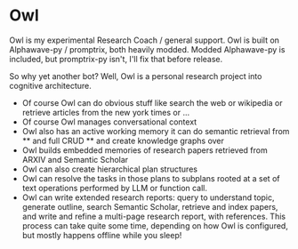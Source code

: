 # Owl
Owl is my experimental Research Coach / general support.
Owl is built on Alphawave-py / promptrix, both heavily modded. Modded Alphawave-py is included, but promptrix-py isn't, I'll fix that before release.

So why yet another bot? Well, Owl is a personal research project into cognitive architecture. 
* Of course Owl can do obvious stuff like search the web or wikipedia or retrieve articles from the new york times or ...
* Of course Owl manages conversational context
* Owl also has an active working memory it can do semantic retrieval from
    ** and full CRUD
    ** and create knowledge graphs over
* Owl builds embedded memories of research papers retrieved from ARXIV and Semantic Scholar
* Owl can also create hierarchical plan structures
* Owl can resolve the tasks in those plans to subplans rooted at a set of text operations performed by LLM or function call.
* Owl can write extended research reports: query to understand topic, generate outline, search Semantic Scholar, retrieve and index papers, and write and refine a multi-page research report, with references. This process can take quite some time, depending on how Owl is configured, but mostly happens offline while you sleep!
    
